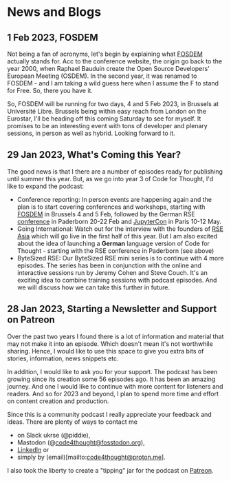 # News and Blogs

## 1 Feb 2023, FOSDEM 
Not being a fan of acronyms, let's begin by explaining what [FOSDEM](https://fosdem.org/2023/) actually stands for. Acc to the conference website, the origin go back to the year 2000, when Raphael Bauduin create the Open Source Developers' European Meeting (OSDEM). In the second year, it was renamed to FOSDEM - and I am taking a wild guess here when I assume the F to stand for Free. So, there you have it. 

So, FOSDEM will be running for two days, 4 and 5 Feb 2023, in Brussels at Université Libre. Brussels being within easy reach from London on the Eurostar, I'll be heading off this coming Saturday to see for myself. It promises to be an interesting event with tons of developer and plenary sessions, in person as well as hybrid. Looking forward to it. 


## 29 Jan 2023, What's Coming this Year?
The good news is that I there are a number of episodes ready for publishing until summer this year. But, as we go into year 3 of Code for Thought, I'd like to expand the podcast:
- Conference reporting: In person events are happening again and the plan is to start covering conferences and workshops, starting with [FOSDEM](https://fosdem.org/2023/) in Brussels 4 and 5 Feb, followed by the German RSE [conference](https://de-rse23.sciencesconf.org) in Paderborn 20-22 Feb and [JupyterCon](https://www.jupytercon.com) in Paris 10-12 May.
- Going International: Watch out for the interview with the founders of [RSE Asia](https://rse-asia.github.io/RSE_Asia/) which will go live in the first half of this year. But I am also excited about the idea of launching a **German** language version of Code for Thought - starting with the RSE conference in Paderborn (see above)
- ByteSized RSE: Our ByteSized RSE mini series is to continue with 4 more episodes. The series has been in conjunction with the online and interactive sessions run by Jeremy Cohen and Steve Couch. It's an exciting idea to combine training sessions with podcast episodes. And we will discuss how we can take this further in future. 

## 28 Jan 2023, Starting a Newsletter and Support on Patreon
Over the past two years I found there is a lot of information and material that may not make it into an episode. Which doesn't mean it's not worthwhile sharing. 
Hence, I would like to use this space to give you extra bits of stories, information, news snippets etc. 

In addition, I would like to ask you for your support.
The podcast has been growing since its creation some 56 episodes ago. 
It has been an amazing journey. And one I would like to continue with more content for listeners and readers.
And so for 2023 and beyond, I plan to spend more time and effort on content creation and production.

Since this is a community podcast I really appreciate your feedback and ideas.
There are plenty of ways to contact me 
- on Slack ukrse  (@piddie), 
- Mastodon (@code4thought@fosstodon.org), 
- [LinkedIn](https://www.linkedin.com/in/pweschmidt/) or 
- simply by (email)[mailto:code4thought@proton.me].

I also took the liberty to create a "tipping" jar for the podcast on [Patreon](https://www.patreon.com/codeforthought).






 
